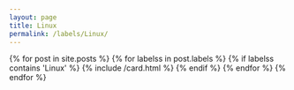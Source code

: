 ```yaml
---
layout: page
title: Linux
permalink: /labels/Linux/
---
```


<div class="post-list" itemscope="" >
    {% for post in site.posts %}
        {% for labelss in post.labels %}
            {% if labelss contains 'Linux' %}
                {% include /card.html %}
            {% endif %}
        {% endfor %}
    {% endfor %}
</div>